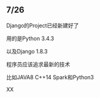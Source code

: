 7/26
-------------------------------------------

Django的Project已经新建好了

用的是Python 3.4.3

以及Django 1.8.3

程序员应该追求最新的技术

比如JAVA8 C++14 Spark和Python3

XX
